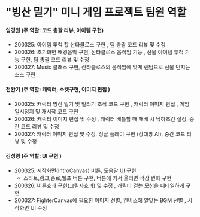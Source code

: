 # "빙산 밀기" 미니 게임 프로젝트 팀원 역할

#### 임경원 (주 역할: 코드 총괄 리뷰, 아이템 구현)

- 200325: 아이템 투척 할 산타클로스 구현 , 팀 총괄 코드 리뷰 및 수정  
- 200326: 초기화면 배경음악 구현, 산타클로스 움직임 기능 , 선물 아이템 투척 기능 구현, 팀 총괄 코드 리뷰 및 수정
- 200327: Music 클래스 구현, 산타클로스의 움직임에 맞게 랜덤으로 선물 던지는 소스 구현



#### 전완기 (주 역할: 캐릭터, 소켓구현, 이미지 편집 )

- 200325: 캐릭터 빙산 밀기 및 밀리기 조작 코드 구현 , 캐릭터 이미지 편집 , 게임 일시정지 및 재시작 코드 구현
- 200326: 캐릭터 이미지 편집 및 수정 , 캐릭터 배틀할 때 패배 시 낙하조건 설정,  중간 코드 리뷰 및 수정 
- 200327: 캐릭터 이미지 편집 및 수정, 싱글 플레이 구현 (상대방 AI), 중간 코드 리뷰 및 수정  



#### 김성령 (주 역할: UI 구현 )

- 200325: 시작화면(IntroCanvas) 버튼, 도움말 UI 구현
  - 스타트,랭크,종료,헬프 버튼 구현, 버튼에 커서 올리면 색상 변화 구현
- 200326: 버튼효과 구현(그림자효과) 및 수정 , 캐릭터 걷는 모션을 디테일하게 구현
- 200327: FighterCanvas에 필요한 이미지 선별,  캔버스에 알맞는 BGM 선별 , 시작화면 UI 수정

